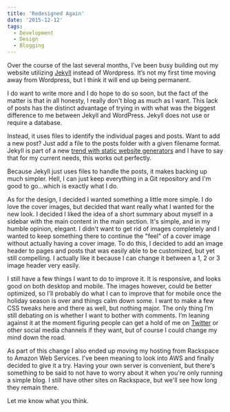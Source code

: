 ```yaml
---
title: 'Redesigned Again'
date: '2015-12-12'
tags:
  - Development
  - Design
  - Blogging
---
```


Over the course of the last several months, I’ve been busy building out my website utilizing <a href="https://jekyllrb.com/" target="_blank" rel="noopener">Jekyll</a> instead of Wordpress. It’s not my first time moving away from Wordpress, but I think it will end up being permanent.
<!-- excerpt -->

I do want to write more and I do hope to do so soon, but the fact of the matter is that in all honesty, I really don't blog as much as I want. This lack of posts has the distinct advantage of trying in with what was the biggest difference to me between Jekyll and WordPress. Jekyll does not use or require a database.

Instead, it uses files to identify the individual pages and posts. Want to add a new post? Just add a file to the posts folder with a given filename format. Jekyll is part of a new <a href="http://www.smashingmagazine.com/2015/11/modern-static-website-generators-next-big-thing/" target="_blank" rel="noopener">trend with static website generators</a> and I have to say that for my current needs, this works out perfectly.

Because Jekyll just uses files to handle the posts, it makes backing up much simpler. Hell, I can just keep everything in a Git repository and I'm good to go...which is exactly what I do.

As for the design, I decided I wanted something a little more simple. I do love the cover images, but decided that want really what I wanted for the new look. I decided I liked the idea of a short summary about myself in a sidebar with the main content in the main section. It's simple, and in my humble opinion, elegant. I didn't want to get rid of images completely and I wanted to keep something there to continue the "feel" of a cover image without actually having a cover image. To do this, I decided to add an image header to pages and posts that was easily able to be customized, but yet still compelling. I actually like it because I can change it between a 1, 2 or 3 image header very easily.

I still have a few things I want to do to improve it. It is responsive, and looks good on both desktop and mobile. The images however, could be better optimized, so I’ll probably do what I can to improve that for mobile once the holiday season is over and things calm down some. I want to make a few CSS tweaks here and there as well, but nothing major. The only thing I’m still debating on is whether I want to bother with comments. I’m leaning against it at the moment figuring people can get a hold of me on <a href="https://www.twitter.com/kpwags" target="_blank" rel="noopener">Twitter</a> or other social media channels if they want, but of course I could change my mind down the road.

As part of this change I also ended up moving my hosting from Rackspace to Amazon Web Services. I've been meaning to look into AWS and finally decided to give it a try. Having your own server is convenient, but there's something to be said to not have to worry about it when you're only running a simple blog. I still have other sites on Rackspace, but we'll see how long they remain there.

Let me know what you think.
